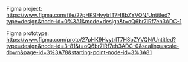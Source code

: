 Figma project:
https://www.figma.com/file/27pHK9HvytrIT7H8bZYVQN/Untitled?type=design&node-id=0%3A1&mode=design&t=oQ6br7lRf7eh3ADC-1

Figma prototype:
https://www.figma.com/proto/27pHK9HvytrIT7H8bZYVQN/Untitled?type=design&node-id=3-81&t=oQ6br7lRf7eh3ADC-0&scaling=scale-down&page-id=3%3A78&starting-point-node-id=3%3A81
